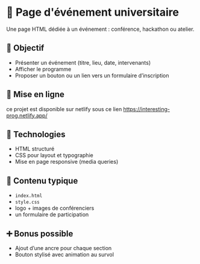 
# 📅 Page d'événement universitaire

Une page HTML dédiée à un événement : conférence, hackathon ou atelier.

## 🎯 Objectif

- Présenter un événement (titre, lieu, date, intervenants)
- Afficher le programme
- Proposer un bouton ou un lien vers un formulaire d’inscription

## 🚀 Mise en ligne

ce projet est disponible sur netlify sous ce lien https://interesting-prog.netlify.app/

## 🔧 Technologies

- HTML structuré
- CSS pour layout et typographie
- Mise en page responsive (media queries)

## 📂 Contenu typique

- `index.html`
- `style.css`
- logo + images de conférenciers
- un formulaire de participation

## ➕ Bonus possible

- Ajout d’une ancre pour chaque section
- Bouton stylisé avec animation au survol
